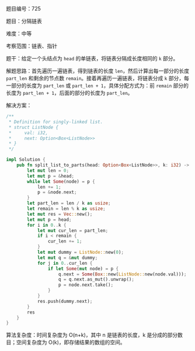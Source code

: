题目编号：725

题目：分隔链表

难度：中等

考察范围：链表、指针

题干：给定一个头结点为 `head` 的单链表，将链表分隔成长度相同的 `k` 部分。

解题思路：首先遍历一遍链表，得到链表的长度 `len`，然后计算出每一部分的长度 `part_len` 和剩余的节点数 `remain`。接着再遍历一遍链表，将链表分成 `k` 部分，每一部分的长度为 `part_len` 或 `part_len + 1`，具体分配方式为：前 `remain` 部分的长度为 `part_len + 1`，后面的部分的长度为 `part_len`。

解决方案：

```rust
/**
 * Definition for singly-linked list.
 * struct ListNode {
 *     val: i32,
 *     next: Option<Box<ListNode>>
 * }
 */

impl Solution {
    pub fn split_list_to_parts(head: Option<Box<ListNode>>, k: i32) -> Vec<Option<Box<ListNode>>> {
        let mut len = 0;
        let mut p = &head;
        while let Some(node) = p {
            len += 1;
            p = &node.next;
        }
        let part_len = len / k as usize;
        let remain = len % k as usize;
        let mut res = Vec::new();
        let mut p = head;
        for i in 0..k {
            let mut cur_len = part_len;
            if i < remain {
                cur_len += 1;
            }
            let mut dummy = ListNode::new(0);
            let mut q = &mut dummy;
            for j in 0..cur_len {
                if let Some(mut node) = p {
                    q.next = Some(Box::new(ListNode::new(node.val)));
                    q = q.next.as_mut().unwrap();
                    p = node.next.take();
                }
            }
            res.push(dummy.next);
        }
        res
    }
}
```

算法复杂度：时间复杂度为 O(n+k)，其中 n 是链表的长度，k 是分成的部分数目；空间复杂度为 O(k)，即存储结果的数组的空间。